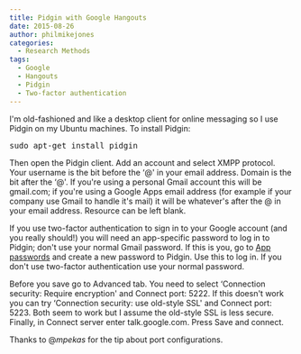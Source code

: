 ```yaml
---
title: Pidgin with Google Hangouts
date: 2015-08-26
author: philmikejones
categories:
  - Research Methods
tags:
  - Google
  - Hangouts
  - Pidgin
  - Two-factor authentication
---
```


I'm old-fashioned and like a desktop client for online messaging so I use Pidgin on my Ubuntu machines. To install Pidgin:

<pre>sudo apt-get install pidgin</pre>

Then open the Pidgin client. Add an account and select XMPP protocol. Your username is the bit before the &#8216;@' in your email address. Domain is the bit after the &#8216;@'. If you're using a personal Gmail account this will be gmail.com; if you're using a Google Apps email address (for example if your company use Gmail to handle it's mail) it will be whatever's after the @ in your email address. Resource can be left blank.

If you use two-factor authentication to sign in to your Google account (and you really should!) you will need an app-specific password to log in to Pidgin; don't use your normal Gmail password. If this is you, go to [App passwords](https://security.google.com/settings/security/apppasswords) and create a new password to Pidgin. Use this to log in. If you don't use two-factor authentication use your normal password.

Before you save go to Advanced tab. You need to select &#8216;Connection security: Require encryption' and Connect port: 5222. If this doesn't work you can try &#8216;Connection security: use old-style SSL' and Connect port: 5223. Both seem to work but I assume the old-style SSL is less secure. Finally, in Connect server enter talk.google.com. Press Save and connect.

Thanks to @<cite class="fn">mpekas</cite> for the tip about port configurations.